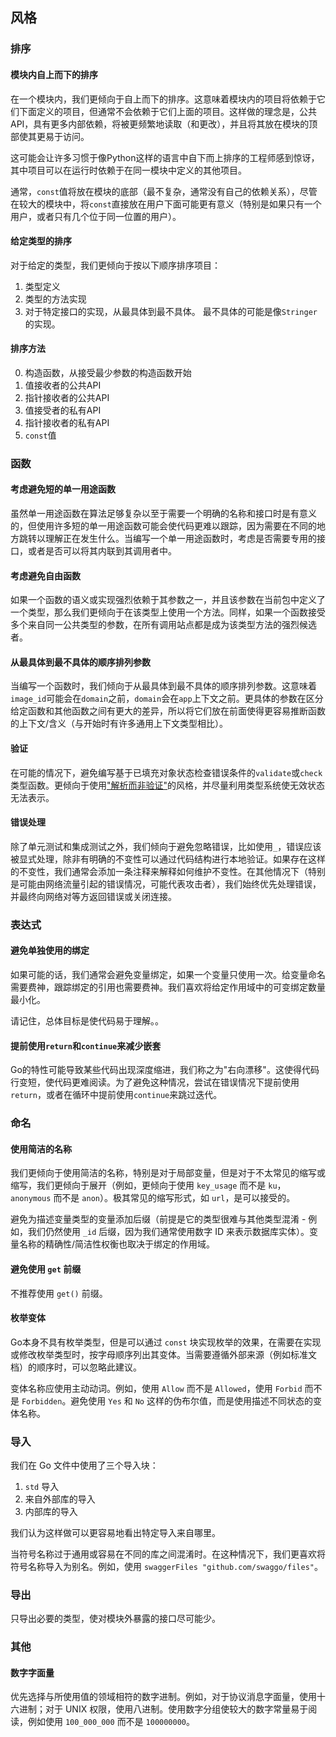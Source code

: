## 风格

### 排序

#### 模块内自上而下的排序

在一个模块内，我们更倾向于自上而下的排序。这意味着模块内的项目将依赖于它们下面定义的项目，但通常不会依赖于它们上面的项目。这样做的理念是，公共API，具有更多内部依赖，将被更频繁地读取（和更改），并且将其放在模块的顶部使其更易于访问。

这可能会让许多习惯于像Python这样的语言中自下而上排序的工程师感到惊讶，其中项目可以在运行时依赖于在同一模块中定义的其他项目。

通常，`const`值将放在模块的底部（最不复杂，通常没有自己的依赖关系），尽管在较大的模块中，将`const`直接放在用户下面可能更有意义（特别是如果只有一个用户，或者只有几个位于同一位置的用户）。

#### 给定类型的排序

对于给定的类型，我们更倾向于按以下顺序排序项目：

1. 类型定义
2. 类型的方法实现
3. 对于特定接口的实现，从最具体到最不具体。
   最不具体的可能是像`Stringer`的实现。

#### 排序方法

0. 构造函数，从接受最少参数的构造函数开始
1. 值接收者的公共API
2. 指针接收者的公共API
3. 值接受者的私有API
4. 指针接收者的私有API
5. `const`值

### 函数

#### 考虑避免短的单一用途函数

虽然单一用途函数在算法足够复杂以至于需要一个明确的名称和接口时是有意义的，但使用许多短的单一用途函数可能会使代码更难以跟踪，因为需要在不同的地方跳转以理解正在发生什么。当编写一个单一用途函数时，考虑是否需要专用的接口，或者是否可以将其内联到其调用者中。

#### 考虑避免自由函数

如果一个函数的语义或实现强烈依赖于其参数之一，并且该参数在当前包中定义了一个类型，那么我们更倾向于在该类型上使用一个方法。同样，如果一个函数接受多个来自同一公共类型的参数，在所有调用站点都是成为该类型方法的强烈候选者。

#### 从最具体到最不具体的顺序排列参数

当编写一个函数时，我们倾向于从最具体到最不具体的顺序排列参数。这意味着`image_id`可能会在`domain`之前，`domain`会在`app`上下文之前。更具体的参数在区分给定函数和其他函数之间有更大的差异，所以将它们放在前面使得更容易推断函数的上下文/含义（与开始时有许多通用上下文类型相比）。

#### 验证

在可能的情况下，避免编写基于已填充对象状态检查错误条件的`validate`或`check`类型函数。更倾向于使用["解析而非验证"](https://lexi-lambda.github.io/blog/2019/11/05/parse-don-t-validate/)的风格，并尽量利用类型系统使无效状态无法表示。

#### 错误处理

除了单元测试和集成测试之外，我们倾向于避免忽略错误，比如使用`_`，错误应该被显式处理，除非有明确的不变性可以通过代码结构进行本地验证。如果存在这样的不变性，我们通常会添加一条注释来解释如何维护不变性。在其他情况下（特别是可能由网络流量引起的错误情况，可能代表攻击者），我们始终优先处理错误，并最终向网络对等方返回错误或关闭连接。

### 表达式

#### 避免单独使用的绑定

如果可能的话，我们通常会避免变量绑定，如果一个变量只使用一次。给变量命名需要费神，跟踪绑定的引用也需要费神。我们喜欢将给定作用域中的可变绑定数量最小化。

请记住，总体目标是使代码易于理解。。

#### 提前使用`return`和`continue`来减少嵌套

Go的特性可能导致某些代码出现深度缩进，我们称之为"右向漂移"。这使得代码行变短，使代码更难阅读。为了避免这种情况，尝试在错误情况下提前使用`return`，或者在循环中提前使用`continue`来跳过迭代。

### 命名

#### 使用简洁的名称

我们更倾向于使用简洁的名称，特别是对于局部变量，但是对于不太常见的缩写或缩写，我们更倾向于展开（例如，更倾向于使用 `key_usage` 而不是 `ku`，`anonymous` 而不是 `anon`）。极其常见的缩写形式，如 `url`，是可以接受的。

避免为描述变量类型的变量添加后缀（前提是它的类型很难与其他类型混淆 - 例如，我们仍然使用 `_id` 后缀，因为我们通常使用数字 ID 来表示数据库实体）。变量名称的精确性/简洁性权衡也取决于绑定的作用域。

#### 避免使用 `get` 前缀

不推荐使用 `get()` 前缀。

#### 枚举变体

Go本身不具有枚举类型，但是可以通过 `const` 块实现枚举的效果，在需要在实现或修改枚举类型时，按字母顺序列出其变体。当需要遵循外部来源（例如标准文档）的顺序时，可以忽略此建议。

变体名称应使用主动动词。例如，使用 `Allow` 而不是 `Allowed`，使用 `Forbid` 而不是 `Forbidden`。避免使用 `Yes` 和 `No` 这样的伪布尔值，而是使用描述不同状态的变体名称。

### 导入

我们在 Go 文件中使用了三个导入块：

1. `std` 导入
2. 来自外部库的导入
3. 内部库的导入

我们认为这样做可以更容易地看出特定导入来自哪里。

当符号名称过于通用或容易在不同的库之间混淆时。在这种情况下，我们更喜欢将符号名称导入为别名。例如，使用 `swaggerFiles "github.com/swaggo/files"`。

### 导出

只导出必要的类型，使对模块外暴露的接口尽可能少。

### 其他

#### 数字字面量

优先选择与所使用值的领域相符的数字进制。例如，对于协议消息字面量，使用十六进制；对于 UNIX 权限，使用八进制。使用数字分组使较大的数字常量易于阅读，例如使用 `100_000_000` 而不是 `100000000`。